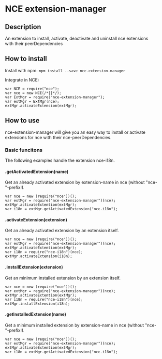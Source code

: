 # NCE extension-manager
## Description
An extension to install, activate, deactivate and uninstall nce extensions with their peerDependencies

## How to install
Install with npm: `npm install --save nce-extension-manager`

Integrate in NCE:

```
var NCE = require("nce");
var nce = new NCE(/*{}*/);
var ExtMgr = require("nce-extension-manager");
var extMgr = ExtMgr(nce);
extMgr.activateExtension(extMgr);
```

## How to use
nce-extension-manager will give you an easy way to install or activate extensions for nce with their nce-peerDependencies.
### Basic funcitons
The following examples handle the extension nce-i18n.
#### .getActivatedExtension(name)
Get an already activated extension by extension-name in nce (without "nce-"-prefix!).
```
var nce = new (require("nce"))();
var extMgr = require("nce-extension-manager")(nce);
extMgr.activateExtention(extMgr);
var i18n = extMgr.getActivatedExtension("nce-i18n");
```
#### .activateExtension(extension)
Get an already activated extension by an extension itself.
```
var nce = new (require("nce"))();
var extMgr = require("nce-extension-manager")(nce);
extMgr.activateExtention(extMgr);
var i18n = require("nce-i18n")(nce);
extMgr.activateExtension(i18n);
```

#### .installExtension(extension)
Get an minimum installed extension by an extension itself.
```
var nce = new (require("nce"))();
var extMgr = require("nce-extension-manager")(nce);
extMgr.activateExtention(extMgr);
var i18n = require("nce-i18n")(nce);
extMgr.installExtension(i18n);
```
#### .getInstalledExtension(name)
Get a minimum installed extension by extension-name in nce (without "nce-"-prefix!).
```
var nce = new (require("nce"))();
var extMgr = require("nce-extension-manager")(nce);
extMgr.activateExtention(extMgr);
var i18n = extMgr.getActivatedExtension("nce-i18n");
